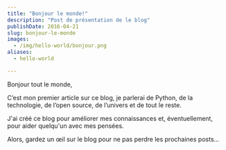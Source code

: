 ```yaml
---
title: "Bonjour le monde!"
description: "Post de présentation de le blog"
publishDate: 2016-04-21
slug: bonjour-le-monde
images:
  - /img/hello-world/bonjour.png
aliases:
  - hello-world

---
```


Bonjour tout le monde,

C’est mon premier article sur ce blog, je parlerai de Python, de la technologie, de l’open source, de l’univers et de tout le reste.

J'ai créé ce blog pour améliorer mes connaissances et, éventuellement, pour aider quelqu'un avec mes pensées.

Alors, gardez un œil sur le blog pour ne pas perdre les prochaines posts...
